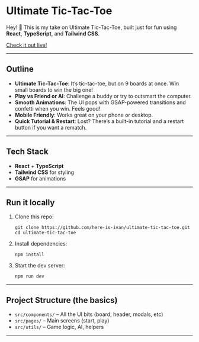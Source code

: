 # Ultimate Tic-Tac-Toe

Hey! 👋 This is my take on Ultimate Tic-Tac-Toe, built just for fun using **React**, **TypeScript**, and **Tailwind CSS**.

[Check it out live!](https://ultimate-tic-tac-toe-five.vercel.app/)

---

## Outline

- **Ultimate Tic-Tac-Toe**: It’s tic-tac-toe, but on 9 boards at once. Win small boards to win the big one!
- **Play vs Friend or AI**: Challenge a buddy or try to outsmart the computer.
- **Smooth Animations**: The UI pops with GSAP-powered transitions and confetti when you win. Feels good!
- **Mobile Friendly**: Works great on your phone or desktop.
- **Quick Tutorial & Restart**: Lost? There’s a built-in tutorial and a restart button if you want a rematch.

---

## Tech Stack

- **React** + **TypeScript**
- **Tailwind CSS** for styling
- **GSAP** for animations

---

## Run it locally

1. Clone this repo:
   ```
   git clone https://github.com/here-is-ivan/ultimate-tic-tac-toe.git
   cd ultimate-tic-tac-toe
   ```
2. Install dependencies:
   ```
   npm install
   ```
3. Start the dev server:
   ```
   npm run dev
   ```

---

## Project Structure (the basics)

- `src/components/` – All the UI bits (board, header, modals, etc)
- `src/pages/` – Main screens (start, play)
- `src/utils/` – Game logic, AI, helpers

---